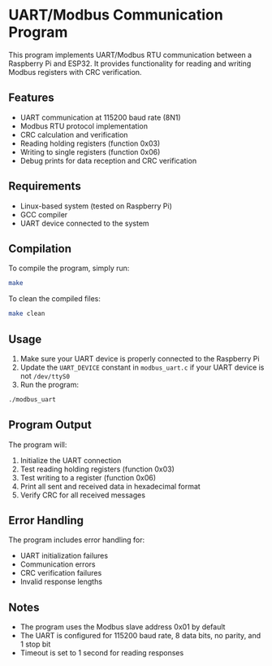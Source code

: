 # UART/Modbus Communication Program

This program implements UART/Modbus RTU communication between a Raspberry Pi and ESP32. It provides functionality for reading and writing Modbus registers with CRC verification.

## Features

- UART communication at 115200 baud rate (8N1)
- Modbus RTU protocol implementation
- CRC calculation and verification
- Reading holding registers (function 0x03)
- Writing to single registers (function 0x06)
- Debug prints for data reception and CRC verification

## Requirements

- Linux-based system (tested on Raspberry Pi)
- GCC compiler
- UART device connected to the system

## Compilation

To compile the program, simply run:

```bash
make
```

To clean the compiled files:

```bash
make clean
```

## Usage

1. Make sure your UART device is properly connected to the Raspberry Pi
2. Update the `UART_DEVICE` constant in `modbus_uart.c` if your UART device is not `/dev/ttyS0`
3. Run the program:

```bash
./modbus_uart
```

## Program Output

The program will:
1. Initialize the UART connection
2. Test reading holding registers (function 0x03)
3. Test writing to a register (function 0x06)
4. Print all sent and received data in hexadecimal format
5. Verify CRC for all received messages

## Error Handling

The program includes error handling for:
- UART initialization failures
- Communication errors
- CRC verification failures
- Invalid response lengths

## Notes

- The program uses the Modbus slave address 0x01 by default
- The UART is configured for 115200 baud rate, 8 data bits, no parity, and 1 stop bit
- Timeout is set to 1 second for reading responses 